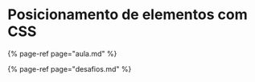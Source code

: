 # Posicionamento de elementos com CSS

{% page-ref page="aula.md" %}

{% page-ref page="desafios.md" %}

